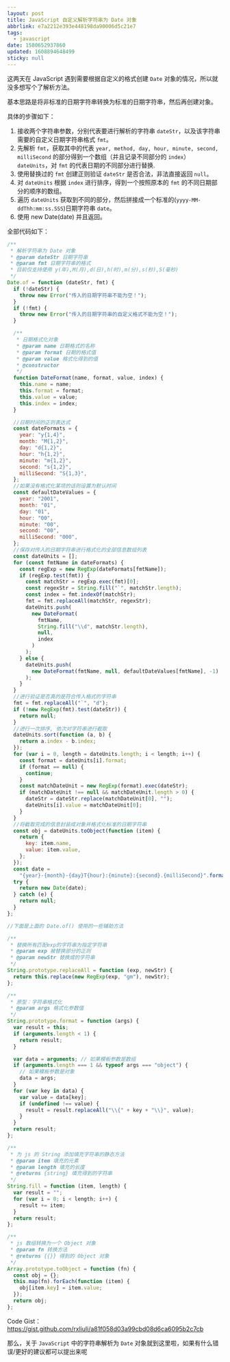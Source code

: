 ```yaml
---
layout: post
title: JavaScript 自定义解析字符串为 Date 对象
abbrlink: e7a2212e393e448198da90006d5c21e7
tags:
  - javascript
date: 1580652937860
updated: 1608894648499
sticky: null
---
```


这两天在 JavaScript 遇到需要根据自定义的格式创建 `Date` 对象的情况，所以就没多想写个了解析方法。

基本思路是将非标准的日期字符串转换为标准的日期字符串，然后再创建对象。

具体的步骤如下：

1. 接收两个字符串参数，分别代表要进行解析的字符串 `dateStr`，以及该字符串需要的自定义日期字符串格式 `fmt`。
2. 先解析 `fmt`，获取其中的代表 `year, method, day, hour, minute, second, milliSecond` 的部分得到一个数组（并且记录不同部分的 `index`）`dateUnits`，对 `fmt` 的代表日期的不同部分进行替换.
3. 使用替换过的 `fmt` 创建正则验证 `dateStr` 是否合法，非法直接返回 `null`。
4. 对 `dateUnits` 根据 `index` 进行排序，得到一个按照原本的 `fmt` 的不同日期部分的顺序的数组。
5. 遍历 `dateUnits` 获取到不同的部分，然后拼接成一个标准的(`yyyy-MM-ddThh:mm:ss.SSS`)日期字符串 `date`。
6. 使用 new Date(date) 并且返回。

全部代码如下：

```js
/**
 * 解析字符串为 Date 对象
 * @param dateStr 日期字符串
 * @param fmt 日期字符串的格式
 * 目前仅支持使用 y(年),M(月),d(日),h(时),m(分),s(秒),S(毫秒)
 */
Date.of = function (dateStr, fmt) {
  if (!dateStr) {
    throw new Error("传入的日期字符串不能为空！");
  }
  if (!fmt) {
    throw new Error("传入的日期字符串的自定义格式不能为空！");
  }

  /**
   * 日期格式化对象
   * @param name 日期格式的名称
   * @param format 日期的格式值
   * @param value 格式化得到的值
   * @constructor
   */
  function DateFormat(name, format, value, index) {
    this.name = name;
    this.format = format;
    this.value = value;
    this.index = index;
  }

  //日期时间的正则表达式
  const dateFormats = {
    year: "y{1,4}",
    month: "M{1,2}",
    day: "d{1,2}",
    hour: "h{1,2}",
    minute: "m{1,2}",
    second: "s{1,2}",
    milliSecond: "S{1,3}",
  };
  //如果没有格式化某项的话则设置为默认时间
  const defaultDateValues = {
    year: "2001",
    month: "01",
    day: "01",
    hour: "00",
    minute: "00",
    second: "00",
    milliSecond: "000",
  };
  //保存对传入的日期字符串进行格式化的全部信息数组列表
  const dateUnits = [];
  for (const fmtName in dateFormats) {
    const regExp = new RegExp(dateFormats[fmtName]);
    if (regExp.test(fmt)) {
      const matchStr = regExp.exec(fmt)[0];
      const regexStr = String.fill("`", matchStr.length);
      const index = fmt.indexOf(matchStr);
      fmt = fmt.replaceAll(matchStr, regexStr);
      dateUnits.push(
        new DateFormat(
          fmtName,
          String.fill("\\d", matchStr.length),
          null,
          index
        )
      );
    } else {
      dateUnits.push(
        new DateFormat(fmtName, null, defaultDateValues[fmtName], -1)
      );
    }
  }
  //进行验证是否真的是符合传入格式的字符串
  fmt = fmt.replaceAll("`", "d");
  if (!new RegExp(fmt).test(dateStr)) {
    return null;
  }
  //进行一次排序, 依次对字符串进行截取
  dateUnits.sort(function (a, b) {
    return a.index - b.index;
  });
  for (var i = 0, length = dateUnits.length; i < length; i++) {
    const format = dateUnits[i].format;
    if (format == null) {
      continue;
    }
    const matchDateUnit = new RegExp(format).exec(dateStr);
    if (matchDateUnit !== null && matchDateUnit.length > 0) {
      dateStr = dateStr.replace(matchDateUnit[0], "");
      dateUnits[i].value = matchDateUnit[0];
    }
  }
  //将截取完成的信息封装成对象并格式化标准的日期字符串
  const obj = dateUnits.toObject(function (item) {
    return {
      key: item.name,
      value: item.value,
    };
  });
  const date =
    "{year}-{month}-{day}T{hour}:{minute}:{second}.{milliSecond}".format(obj);
  try {
    return new Date(date);
  } catch (e) {
    return null;
  }
};

//下面是上面的 Date.of() 使用的一些辅助方法

/**
 * 替换所有匹配exp的字符串为指定字符串
 * @param exp 被替换部分的正则
 * @param newStr 替换成的字符串
 */
String.prototype.replaceAll = function (exp, newStr) {
  return this.replace(new RegExp(exp, "gm"), newStr);
};

/**
 * 原型：字符串格式化
 * @param args 格式化参数值
 */
String.prototype.format = function (args) {
  var result = this;
  if (arguments.length < 1) {
    return result;
  }

  var data = arguments; // 如果模板参数是数组
  if (arguments.length === 1 && typeof args === "object") {
    // 如果模板参数是对象
    data = args;
  }
  for (var key in data) {
    var value = data[key];
    if (undefined !== value) {
      result = result.replaceAll("\\{" + key + "\\}", value);
    }
  }
  return result;
};

/**
 * 为 js 的 String 添加填充字符串的静态方法
 * @param item 填充的元素
 * @param length 填充的长度
 * @returns {string} 填充得到的字符串
 */
String.fill = function (item, length) {
  var result = "";
  for (var i = 0; i < length; i++) {
    result += item;
  }
  return result;
};

/**
 * js 数组转换为一个 Object 对象
 * @param fn 转换方法
 * @returns {{}} 得到的 Object 对象
 */
Array.prototype.toObject = function (fn) {
  const obj = {};
  this.map(fn).forEach(function (item) {
    obj[item.key] = item.value;
  });
  return obj;
};
```

Code Gist：<https://gist.github.com/rxliuli/a81f058d03a99cbd08d6ca6095b2c7cb>

那么，关于 `JavaScript` 中的字符串解析为 `Date` 对象就到这里啦，如果有什么错误/更好的建议都可以提出来呢
